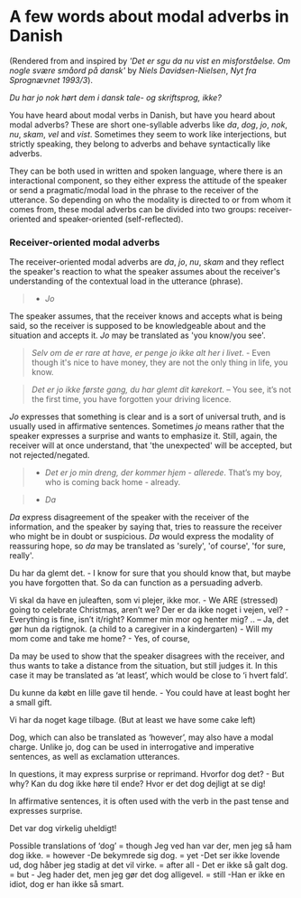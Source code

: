 # A few words about modal adverbs in Danish
(Rendered from and inspired by *'Det er sgu da nu vist en misforståelse. Om nogle svære småord på dansk'* by *Niels Davidsen-Nielsen*, *Nyt fra Sprognævnet 1993/3*). 

*Du har jo nok hørt dem i dansk tale- og skriftsprog, ikke?* 

You have heard about modal verbs in Danish, but have you heard about modal adverbs? These are short one-syllable adverbs like *da*, *dog*, *jo*, *nok*, *nu*, *skam*, *vel* and *vist*. Sometimes they seem to work like interjections, but strictly speaking, they belong to adverbs and behave syntactically like adverbs. 

They can be both used in written and spoken language, where there is an interactional component, so they either express the attitude of the speaker or send a pragmatic/modal load in the phrase to the receiver of the utterance. So depending on who the modality is directed to or from whom it comes from, these modal adverbs can be divided into two groups: receiver-oriented and speaker-oriented (self-reflected). 

### Receiver-oriented modal adverbs 

The receiver-oriented modal adverbs  are *da*, *jo*, *nu*, *skam* and they reflect the speaker's reaction to what the speaker assumes about the receiver's understanding of the contextual load in the utterance (phrase).

> * *Jo* 

The speaker assumes, that the receiver knows and accepts what is being said, so the receiver is supposed to be knowledgeable about and the situation and accepts it. *Jo* may be translated as 'you know/you see'.

> *Selv om de er rare at have, er penge jo ikke alt her i livet*. - Even though it's nice to have money, they are not the only thing in life, you know. 

> *Det er jo ikke første gang, du har glemt dit kørekort*. – You see, it’s not the first time, you have forgotten your driving licence. 

*Jo* expresses that something is clear and is a sort of universal truth, and is usually used in affirmative sentences.
Sometimes *jo* means rather that the speaker expresses a surprise and wants to emphasize it. Still, again, the receiver will at once understand, that 'the unexpected' will be accepted, but not rejected/negated. 

> * *Det er jo min dreng, der kommer hjem - allerede*. That’s my boy, who is coming back home - already. 


> * *Da*

*Da* express disagreement of the speaker with the receiver of the information, and the speaker by saying that, tries to reassure the receiver who might be in doubt or suspicious. *Da* would express the modality of reassuring hope, so *da* may be translated as 'surely', 'of course', 'for sure, really'. 

Du har da glemt det. - I know for sure that you should know that, but maybe you have forgotten that. So da can function as a persuading adverb.   

Vi skal da have en juleaften, som vi plejer, ikke mor. - We ARE (stressed) going to celebrate Christmas, aren’t we? 
Der er da ikke noget i vejen, vel? - Everything is fine, isn’t it/right?
Kommer min mor og henter mig? .. – Ja, det gør hun da rigtignok. (a child to a caregiver in a kindergarten) - Will my mom come and take me home? - Yes, of course, 

Da may be used to show that the speaker disagrees with the receiver, and thus wants to take a distance from the situation, but still judges it. In this case it may be translated as ‘at least’, which would be close to ‘i hvert fald’. 

Du kunne da købt en lille gave til hende. - You could have at least boght her a small gift. 

Vi har da noget kage tilbage. (But at least we have some cake left)

Dog, which can also be translated as ‘however’, may also have a modal charge. Unlike jo, dog can be used in interrogative and imperative sentences, as well as exclamation utterances. 

In questions, it may express surprise or reprimand. 
Hvorfor dog det? - But why?
Kan du dog ikke høre til ende?
Hvor er det dog dejligt at se dig!

In affirmative sentences, it is often used with the verb in the past tense and expresses surprise.

Det var dog virkelig uheldigt!

Possible translations of ‘dog’
= though  Jeg ved han var der, men jeg så ham dog ikke.
= however -De bekymrede sig dog. 
= yet -Det ser ikke lovende ud, dog håber jeg stadig at det vil virke. 
= after all - Det er ikke så galt dog.
= but - Jeg hader det, men jeg gør det dog alligevel.
= still -Han er ikke en idiot, dog er han ikke så smart.










